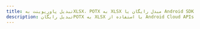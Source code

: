 ---title: تبدیل پاورپوینت بهXLSX، POTX به XLSX مبدل رایگان یا Android SDKdescription: تبدیل رایگانPOTX به XLSX با استفاده از Android Cloud APIs & SDK. همچنین اسناد Microsoft PowerPoint را در Cloud ایجاد، ویرایش و رندر کنید.---
